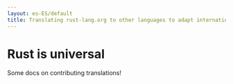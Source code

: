 ```yaml
---
layout: es-ES/default
title: Translating rust-lang.org to other languages to adapt internationalization 
---
```


# Rust is universal

Some docs on contributing translations!
